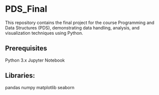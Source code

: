 # PDS_Final
This repository contains the final project for the course Programming and Data Structures (PDS), demonstrating data handling, analysis, and visualization techniques using Python. 
## Prerequisites
Python 3.x
Jupyter Notebook
## Libraries: 
pandas
numpy
matplotlib
seaborn
